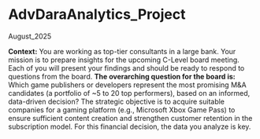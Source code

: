 # AdvDaraAnalytics_Project
August_2025

**Context:**
You are working as top-tier consultants in a large bank.
Your mission is to prepare insights for the upcoming C-Level board meeting.
Each of you will present your findings and should be ready to respond to questions from the board.
**The overarching question for the board is:**
Which game publishers or developers represent the most promising M&A candidates (a portfolio of
~5 to 20 top performers), based on an informed, data-driven decision?
The strategic objective is to acquire suitable companies for a gaming platform (e.g., Microsoft Xbox
Game Pass) to ensure sufficient content creation and strengthen customer retention in the
subscription model. For this financial decision, the data you analyze is key.
